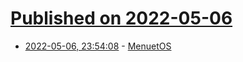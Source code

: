# [Published on 2022-05-06](index.md)

* [2022-05-06, 23:54:08](https://news.ycombinator.com/item?id=31290789) - [MenuetOS](http://www.menuetos.net/index.htm)
